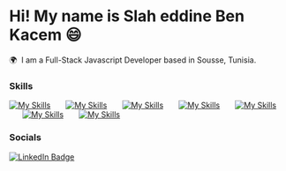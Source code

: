 Hi! My name is Slah eddine Ben Kacem 😄
========================================================================================================================================

🌍  I am a Full-Stack Javascript Developer based in Sousse, Tunisia.
<br/>

### Skills

[![My Skills](https://skillicons.dev/icons?i=html,css)](https://skillicons.dev) &nbsp;&nbsp;&nbsp;&nbsp;&nbsp; [![My Skills](https://skillicons.dev/icons?i=js,ts)](https://skillicons.dev) &nbsp;&nbsp;&nbsp;&nbsp;&nbsp; [![My Skills](https://skillicons.dev/icons?i=react,next)](https://skillicons.dev) &nbsp;&nbsp;&nbsp;&nbsp;&nbsp; [![My Skills](https://skillicons.dev/icons?i=tailwind,mui)](https://skillicons.dev) &nbsp;&nbsp;&nbsp;&nbsp;&nbsp; [![My Skills](https://skillicons.dev/icons?i=nodejs,express)](https://skillicons.dev) &nbsp;&nbsp;&nbsp;&nbsp;&nbsp; [![My Skills](https://skillicons.dev/icons?i=mysql,mongodb,sequelize)](https://skillicons.dev) &nbsp;&nbsp;&nbsp;&nbsp;&nbsp; [![My Skills](https://skillicons.dev/icons?i=figma,vscode,postman)](https://skillicons.dev)
<br/>

### Socials

<div>
  <a href="https://www.linkedin.com/in/slah-eddine-ben-kacem/">
    <img src="https://img.shields.io/badge/LinkedIn-blue?style=for-the-badge&logo=linkedin&logoColor=white" alt="LinkedIn Badge"/>
  </a>
</div>
